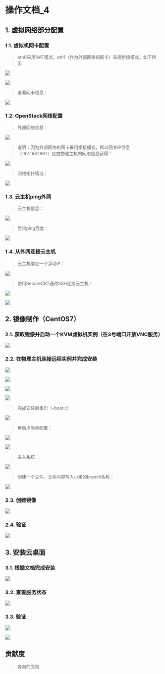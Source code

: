 # 操作文档_4
## 1. 虚拟网络部分配置
### 1.1. 虚拟机网卡配置
>eth0采用NAT模式，eth1（作为外部网络的网卡）采用桥接模式。如下所示：

![](./asset/eth0.PNG)<br />

![](./asset/eth1.PNG)<br />

>查看网卡信息：

![](./asset/ifconfig.PNG)<br />

### 1.2. OpenStack网络配置
>外部网络信息：

![](./asset/ex_net_2.PNG)<br />

>说明：因为外部网络的网卡采用桥接模式，所以网关IP信息（192.168.199.1）应由物理主机的网络信息获得：

![](./asset/ipconfig.PNG)<br />

>网络拓扑情况：

![](./asset/topo.PNG)<br />

### 1.3. 云主机ping外网
>云主机信息：

![](./asset/vm1.PNG)<br />

>尝试ping百度：

![](./asset/vm1_ping_baidu.PNG)<br />

### 1.4. 从外网连接云主机
>云主机绑定一个浮动IP：

![](./asset/vm1_float.PNG)<br />

>使用SecureCRT通过SSH连接云主机：

![](./asset/SecureCRT_1.PNG)<br />

![](./asset/SecureCRT_2.PNG)<br />

## 2. 镜像制作（CentOS7）
### 2.1. 获取镜像并启动一个KVM虚拟机实例（在3号端口开放VNC服务）
![](./asset/qemu.PNG)<br />

### 2.2. 在物理主机连接远程实例并完成安装
![](./asset/VNC_1.PNG)<br />

![](./asset/VNC_2.PNG)<br />

![](./asset/VNC_3.PNG)<br />

![](./asset/VNC_4.PNG)<br />

>完成安装后重启（-boot c）

![](./asset/qemu2.PNG)<br />

>再做点简单配置：

![](./asset/VNC_5.PNG)<br />

![](./asset/VNC_6.PNG)<br />

>进入系统：

![](./asset/VNC_7.PNG)<br />

>创建一个文件，文件内容写入小组的branch名称：

![](./asset/VNC_8.PNG)<br />

### 2.3. 创建镜像
![](./asset/horizon_1.PNG)<br />

### 2.4. 验证
![](./asset/horizon_2.PNG)<br />

## 3. 安装云桌面
### 3.1. 根据文档完成安装
![](./asset/install_vinzor.PNG)<br />

### 3.2. 查看服务状态
![](./asset/service_status.PNG)<br />

### 3.3. 验证
![](./asset/vinzor_1.PNG)<br />

![](./asset/vinzor_2.PNG)<br />

## 贡献度
>各自的文档

